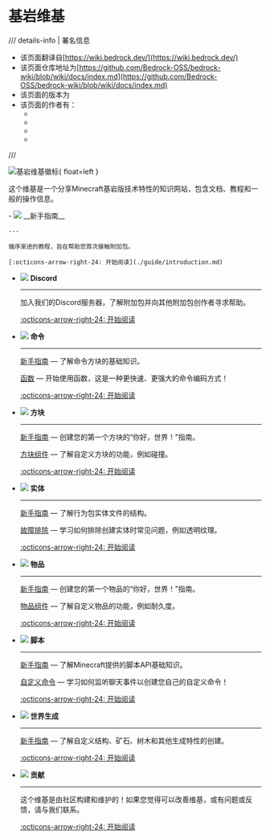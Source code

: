 # 基岩维基

/// details-info | 署名信息
- 该页面翻译自[https://wiki.bedrock.dev/](https://wiki.bedrock.dev/)
- 该页面仓库地址为[https://github.com/Bedrock-OSS/bedrock-wiki/blob/wiki/docs/index.md](https://github.com/Bedrock-OSS/bedrock-wiki/blob/wiki/docs/index.md)
- 该页面的版本为<!-- md:samp Bedrock-OSS/bedrock-wiki@50ab5fbaefe22b02bc74f469da41b208efae13f4 -->
- 该页面的作者有：
    - <!-- md:samp @SirLich -->
    - <!-- md:samp @solvedDev -->
    - <!-- md:samp @sermah -->
    - <!-- md:samp @QuazChick -->
///

![基岩维基徽标](./assets/images/homepage/wikilogo.png){ float=left }

这个维基是一个分享Minecraft基岩版技术特性的知识网站，包含文档、教程和一般的操作信息。

<div class="grid cards" markdown>
-   <span class="twemoji lg middle"><img src="./assets/images/homepage/crafting_table_0.png" width="24" height="24" style="width: var(--md-icon-size); height: auto;"></span> __新手指南__

    ---

    循序渐进的教程，旨在帮助您首次接触附加包。

    [:octicons-arrow-right-24: 开始阅读](./guide/introduction.md)

-   <span class="twemoji lg middle"><img src="./assets/images/homepage/discord.png" width="24" height="24" style="width: var(--md-icon-size); height: auto;"></span> __Discord__

    ---

    加入我们的Discord服务器，了解附加包并向其他附加包创作者寻求帮助。

    [:octicons-arrow-right-24: 开始阅读](./discord.md)

-   <span class="twemoji lg middle"><img src="./assets/images/homepage/commands.png" width="24" height="24" style="width: var(--md-icon-size); height: auto;"></span> __命令__

    ---
    
    [新手指南](./commands/intro-to-command-blocks.md) —
    了解命令方块的基础知识。
    
    [函数](./commands/mcfunctions.md) —
    开始使用函数，这是一种更快速、更强大的命令编码方式！

    [:octicons-arrow-right-24: 开始阅读](./commands/intro-to-command-blocks.md)

-   <span class="twemoji lg middle"><img src="./assets/images/homepage/diamond_ore_0.png" width="24" height="24" style="width: var(--md-icon-size); height: auto;"></span> __方块__

    ---

    [新手指南](./blocks/blocks-intro.md) —
    创建您的第一个方块的“你好，世界！”指南。
    
    [方块组件](./blocks/block-components.md) —
    了解自定义方块的功能，例如碰撞。

    [:octicons-arrow-right-24: 开始阅读](./blocks/blocks-intro.md)

-   <span class="twemoji lg middle"><img src="./assets/images/homepage/spawn_egg_30.png" width="24" height="24" style="width: var(--md-icon-size); height: auto;"></span> __实体__

    ---

    [新手指南](./entities/entity-intro-bp.md) —
    了解行为包实体文件的结构。
    
    [故障排除](./entities/troubleshooting-entities.md) —
    学习如何排除创建实体时常见问题，例如透明纹理。

    [:octicons-arrow-right-24: 开始阅读](./entities/entity-intro-bp.md)

-   <span class="twemoji lg middle"><img src="./assets/images/homepage/iron_pickaxe_0.png" width="24" height="24" style="width: var(--md-icon-size); height: auto;"></span> __物品__

    ---

    [新手指南](./items/items-intro.md) —
    创建您的第一个物品的“你好，世界！”指南。
    
    [物品组件](./items/item-components.md) —
    了解自定义物品的功能，例如耐久度。

    [:octicons-arrow-right-24: 开始阅读](./items/items-intro.md)

-   <span class="twemoji lg middle"><img src="./assets/images/homepage/scripting.png" width="24" height="24" style="width: var(--md-icon-size); height: auto;"></span> __脚本__

    ---

    [新手指南](./scripting/starting-scripts.md) —
    了解Minecraft提供的脚本API基础知识。
    
    [自定义命令](./scripting/custom-command.md) —
    学习如何监听聊天事件以创建您自己的自定义命令！

    [:octicons-arrow-right-24: 开始阅读](./scripting/starting-scripts.md)

-   <span class="twemoji lg middle"><img src="./assets/images/homepage/buildplate.png" width="24" height="24" style="width: var(--md-icon-size); height: auto;"></span> __世界生成__

    ---

    [新手指南](./world-generation/world-generation-intro.md) — 了解自定义结构、矿石、树木和其他生成特性的创建。

    [:octicons-arrow-right-24: 开始阅读](./world-generation/world-generation-intro.md)

-   <span class="twemoji lg middle"><img src="./assets/images/homepage/writable_book_0.png" width="24" height="24" style="width: var(--md-icon-size); height: auto;"></span> __贡献__

    ---

    这个维基是由社区构建和维护的！如果您觉得可以改善维基，或有问题或反馈，请与我们联系。

    [:octicons-arrow-right-24: 开始阅读](./contribute.md)

</div>